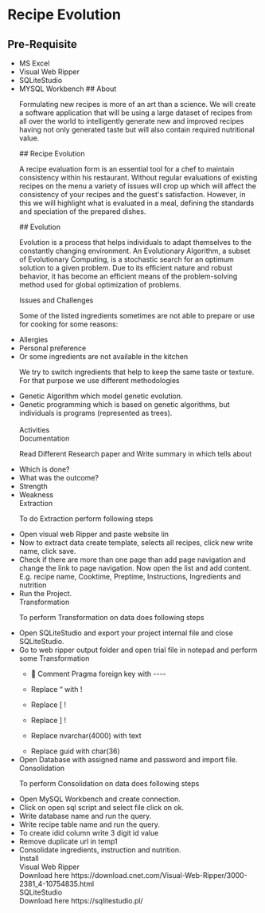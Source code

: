 # Recipe Evolution
## Pre-Requisite
<ul><li>MS Excel 
<li>Visual Web Ripper
<li>SQLiteStudio
<li>MYSQL Workbench 
## About
<p>Formulating new recipes is more of an art than a science. We will create a software application that will be using a large dataset of recipes from all over the world to intelligently generate new and improved recipes having not only generated taste but will also contain required nutritional value. <p/>
## Recipe Evolution
  <p>A recipe evaluation form is an essential tool for a chef to maintain consistency within his restaurant. Without regular evaluations of existing recipes on the menu a variety of issues will crop up which will affect the consistency of your recipes and the guest's satisfaction. However, in this we will highlight what is evaluated in a meal, defining the standards and speciation of the prepared dishes.</p>
## Evolution
  <p>Evolution is a process that helps individuals to adapt themselves to the constantly changing environment. An Evolutionary Algorithm, a subset of Evolutionary Computing, is a stochastic search for an optimum solution to a given problem. Due to its efficient nature and robust behavior, it has become an efficient means of the problem-solving method used for global optimization of problems.</p>
 Issues and Challenges
  <p>Some of the listed ingredients sometimes are not able to prepare or use for cooking for some reasons:</p>
  <li>Allergies</li>
  <li>Personal preference</li>
  <li>	Or some ingredients are not available in the kitchen</li>
  <p>We try to switch ingredients that help to keep the same taste or texture. For that purpose we use different methodologies </p>
  <li>Genetic Algorithm which model genetic evolution.</li>
  <li>Genetic programming which is based on genetic algorithms, but individuals is programs (represented as trees).</li>
<br>Activities
<br>Documentation 
 <p>Read Different Research paper and Write summary in which tells about </p>
<li>Which is done?</li>
<li>What was the outcome?</li>
<li>Strength</li>
  <li>Weakness</li>
Extraction 
    <p>To do Extraction perform following steps</p>
    <li>Open visual web Ripper and paste website lin</li>
    <li>Now to extract data create template, selects all recipes, click new write name, click save.
    <li>Check if there are more than one page than add page navigation and change the link to page navigation. Now open the list and add content. E.g. recipe name, Cooktime, Preptime, Instructions, Ingredients and nutrition</li>
  <li>Run the Project. </li>
Transformation 
  <p>To perform Transformation on data does following steps </p>
  <li>Open SQLiteStudio and export your project internal file and close SQLiteStudio.</li>
  <li>Go to web ripper output folder and open trial file in notepad and perform some Transformation </li>
  <ul><li>	Comment Pragma foreign key with ----</ul></li>
<ul><li>Replace “ with !	</ul></li>
<ul><li>Replace [ !</ul></li>
<ul><li>Replace ] !</ul></li>
<ul><li>Replace nvarchar(4000) with text</ul></li>
<ul><li>Replace guid with char(36)</ul></li>
<li>Open Database with assigned name and password and import file.</li>
Consolidation 
<p>To perform Consolidation on data does following steps</p> 
<li>Open MySQL Workbench and create connection.</li>
<li>Click on open sql script and select file click on ok.</li>
<li>Write database name and run the query.</li>
<li>Write recipe table name and run the query.
<li>To create idid column write 3 digit id value 
<li>Remove duplicate url in temp1 
<li>Consolidate ingredients, instruction and nutrition. 
<br>Install 
<br>Visual Web Ripper 
<br>Download here https://download.cnet.com/Visual-Web-Ripper/3000-2381_4-10754835.html
<br>SQLiteStudio 
<br>Download here https://sqlitestudio.pl/


